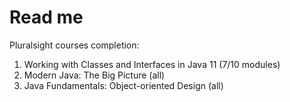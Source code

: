 <h1>Read me</h1>
Pluralsight courses completion:
<ol>
  <li>Working with Classes and Interfaces in Java 11 (7/10 modules)</li>
  <li>Modern Java: The Big Picture (all)</li>
  <li>Java Fundamentals: Object-oriented Design (all)</li>
</ol>


